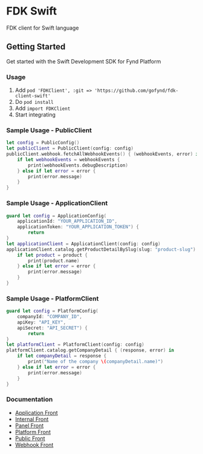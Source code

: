 # FDK Swift

FDK client for Swift language

## Getting Started

Get started with the Swift Development SDK for Fynd Platform

### Usage

1. Add `pod 'FDKClient', :git => 'https://github.com/gofynd/fdk-client-swift'`
2. Do `pod install`
3. Add `import FDKClient`
4. Start integrating

### Sample Usage - PublicClient

```swift
let config = PublicConfig()
let publicClient = PublicClient(config: config)
publicClient.webhook.fetchAllWebhookEvents() { (webhookEvents, error) in
    if let webhookEvents = webhookEvents {
        print(webhookEvents.debugDescription)
    } else if let error = error {
        print(error.message)
    }
}
```

### Sample Usage - ApplicationClient

```swift
guard let config = ApplicationConfig(
    applicationId: "YOUR_APPLICATION_ID",
    applicationToken: "YOUR_APPLICATION_TOKEN") {
        return
}
let applicationClient = ApplicationClient(config: config)
applicationClient.catalog.getProductDetailBySlug(slug: "product-slug") { (product, error) in
    if let product = product {
        print(product.name)
    } else if let error = error {
        print(error.message)
    }
}
```

### Sample Usage - PlatformClient

```swift
guard let config = PlatformConfig(
    companyId: "COMPANY_ID", 
    apiKey: "API_KEY", 
    apiSecret: "API_SECRET") {
        return
}
let platformClient = PlatformClient(config: config)
platformClient.catalog.getCompanyDetail { (response, error) in
    if let companyDetail = response {
        print("Name of the company \(companyDetail.name)")
    } else if let error = error {
        print(error.message)
    }
}
```


### Documentation

- [Application Front](documentation/application/README.md)
- [Internal Front](documentation/internal/README.md)
- [Panel Front](documentation/panel/README.md)
- [Platform Front](documentation/platform/README.md)
- [Public Front](documentation/public/README.md)
- [Webhook Front](documentation/webhook/README.md)

